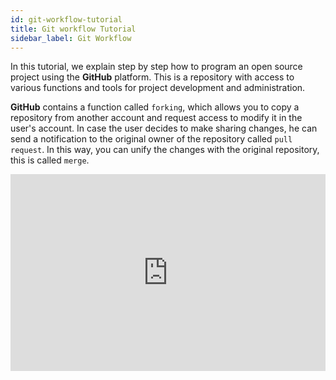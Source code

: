 ```yaml
---
id: git-workflow-tutorial 
title: Git workflow Tutorial
sidebar_label: Git Workflow
---
```


In this tutorial, we explain step by step how to program an open source project using the **GitHub** platform. This is a repository with access to various functions and tools for project development and administration.

**GitHub** contains a function called `forking`, which allows you to copy a repository from another account and request access to modify it in the user's account. In case the user decides to make sharing changes, he can send a notification to the original owner of the repository called `pull request`. In this way, you can unify the changes with the original repository, this is called `merge`.

 <iframe width="100%" height="315" src="https://www.youtube.com/embed/K33cFzHWBt0" frameborder="0" allowfullscreen="true"></iframe>
